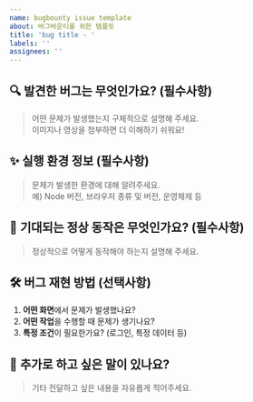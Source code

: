 ```yaml
---
name: bugbounty issue template
about: 버그바운티를 위한 템플릿
title: 'bug title - '
labels: ''
assignees: ''
---
```


## 🔍️ 발견한 버그는 무엇인가요? (필수사항)
> 어떤 문제가 발생했는지 구체적으로 설명해 주세요.  
> 이미지나 영상을 첨부하면 더 이해하기 쉬워요!

## ✨ 실행 환경 정보 (필수사항)
> 문제가 발생한 환경에 대해 알려주세요.  
> 예) Node 버전, 브라우저 종류 및 버전, 운영체제 등

## 🔖 기대되는 정상 동작은 무엇인가요? (필수사항)
> 정상적으로 어떻게 동작해야 하는지 설명해 주세요.

## 🛠 버그 재현 방법 (선택사항)
1. **어떤 화면**에서 문제가 발생했나요?
2. **어떤 작업**을 수행할 때 문제가 생기나요?
3. **특정 조건**이 필요한가요? (로그인, 특정 데이터 등)

## 📝 추가로 하고 싶은 말이 있나요?
> 기타 전달하고 싶은 내용을 자유롭게 적어주세요.

